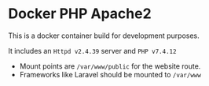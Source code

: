 # Docker PHP Apache2

This is a docker container build for development purposes.

It includes an `Httpd v2.4.39` server and `PHP v7.4.12
`

 - Mount points are `/var/www/public` for the website route.
 - Frameworks like Laravel should be mounted to `/var/www`
